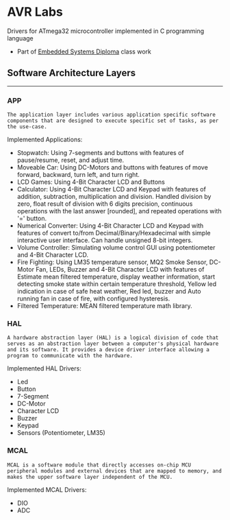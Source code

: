 # AVR Labs

Drivers for ATmega32 microcontroller implemented in C programming language

* Part of [Embedded Systems Diploma](https://github.com/aharbii/Embedded-Systems-Diploma) class work

## Software Architecture Layers

----

### APP

```text
The application layer includes various application specific software components that are designed to execute specific set of tasks, as per the use-case.
```

Implemented Applications:

* Stopwatch: Using 7-segments and buttons with features of pause/resume, reset, and adjust time.
* Moveable Car: Using DC-Motors and buttons with features of move forward, backward, turn left, and turn right.
* LCD Games: Using 4-Bit Character LCD and Buttons
* Calculator: Using 4-Bit Character LCD and Keypad with features of addition, subtraction, multiplication and division. Handled division by zero, float result of division with 6 digits precision, continuous operations with the last answer [rounded], and repeated operations with '=' button.
* Numerical Converter: Using 4-Bit Character LCD and Keypad with features of convert to/from Decimal/Binary/Hexadecimal with simple interactive user interface. Can handle unsigned 8-bit integers.
* Volume Controller: Simulating volume control GUI using potentiometer and 4-Bit Character LCD.
* Fire Fighting: Using LM35 temperature sensor, MQ2 Smoke Sensor, DC-Motor Fan, LEDs, Buzzer and 4-Bit Character LCD with features of Estimate mean filtered temperature, display weather information, start detecting smoke state within certain temperature threshold, Yellow led indication in case of safe heat weather, Red led, buzzer and Auto running fan in case of fire, with configured hysteresis.
* Filtered Temperature: MEAN filtered temperature math library.

### HAL

```text
A hardware abstraction layer (HAL) is a logical division of code that serves as an abstraction layer between a computer's physical hardware and its software. It provides a device driver interface allowing a program to communicate with the hardware.
```

Implemented HAL Drivers:

* Led
* Button
* 7-Segment
* DC-Motor
* Character LCD
* Buzzer
* Keypad
* Sensors (Potentiometer, LM35)

### MCAL

```text
MCAL is a software module that directly accesses on-chip MCU peripheral modules and external devices that are mapped to memory, and makes the upper software layer independent of the MCU.
```

Implemented MCAL Drivers:

* DIO
* ADC
